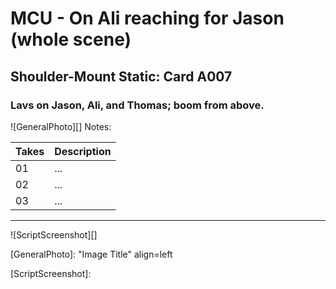 # MCU - On Ali reaching for Jason (whole scene)

## Shoulder-Mount Static: Card A007

### Lavs on Jason, Ali, and Thomas; boom from above.

![GeneralPhoto][]
Notes: 

| Takes | Description |
|:---|:----|
| 01 | ... |
| 02 | ... |
| 03 | ... |

----

![ScriptScreenshot][]


[GeneralPhoto]:  "Image Title" align=left

[ScriptScreenshot]: 